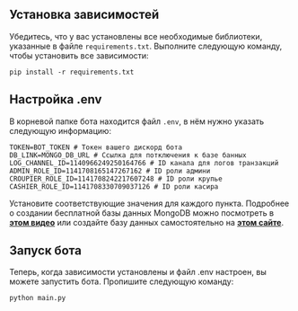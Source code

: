 ## Установка зависимостей
Убедитесь, что у вас установлены все необходимые библиотеки, указанные в файле `requirements.txt`. Выполните следующую команду, чтобы установить все зависимости:
```angular2html
pip install -r requirements.txt
```
## Настройка .env
В корневой папке бота находится файл `.env`, в нём нужно указать следующую информацию:
```dotenv
TOKEN=BOT_TOKEN # Токен вашего дискорд бота
DB_LINK=MONGO_DB_URL # Ссылка для потключения к базе банных
LOG_CHANNEL_ID=1140966249250164766 # ID канала для логов транзакций
ADMIN_ROLE_ID=1141708165147267162 # ID роли админи
CROUPIER_ROLE_ID=1141708242217607248 # ID роли крупье
CASHIER_ROLE_ID=1141708330709037126 # ID роли касира
```
Установите соответствующие значения для каждого пункта. 
Подробнее о создании бесплатной базы данных MongoDB можно посмотреть в [**этом видео**](https://www.youtube.com/watch?v=jXgJyuBeb_o&ab_channel=MongoDB) 
или создайте базу данных самостоятельно на [**этом сайте**](https://www.mongodb.com/).


## Запуск бота
Теперь, когда зависимости установлены и файл .env настроен, вы можете запустить бота. Пропишите следующую команду:
```
python main.py
```